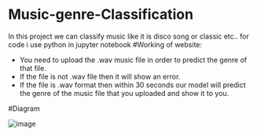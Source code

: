 # Music-genre-Classification
In this project we can classify music like it is disco song or classic etc..
for code i use python in  jupyter notebook 
#Working of website:
* You need to upload the .wav music file in order to predict the genre of that file.
* If the file is not .wav file then it will show an error.
* If the file is .wav format then within 30 seconds our model will predict the genre of the music file that you uploaded and show it to you.


#Diagram


![image](https://user-images.githubusercontent.com/84464407/183012065-2e6028d8-4c16-4784-bc68-e697f7eed13c.png)
